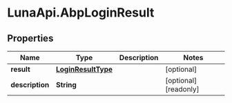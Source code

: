 # LunaApi.AbpLoginResult

## Properties

Name | Type | Description | Notes
------------ | ------------- | ------------- | -------------
**result** | [**LoginResultType**](LoginResultType.md) |  | [optional] 
**description** | **String** |  | [optional] [readonly] 


